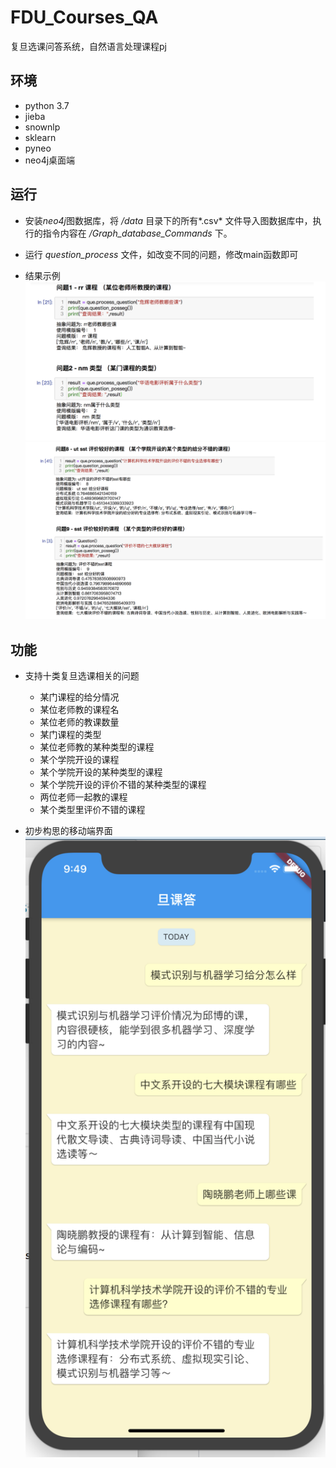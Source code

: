 # FDU_Courses_QA
复旦选课问答系统，自然语言处理课程pj

## 环境

* python 3.7
* jieba
* snownlp
* sklearn
* pyneo
* neo4j桌面端

## 运行

* 安装*neo4j*图数据库，将 */data* 目录下的所有*.csv* 文件导入图数据库中，执行的指令内容在 */Graph_database_Commands* 下。
* 运行 *question_process* 文件，如改变不同的问题，修改main函数即可 

* 结果示例 
   ![结果示例](https://github.com/WxxShirley/FDU_Courses_QA/blob/master/imgs/运行结果示例.png)
   ![结果示例2](https://github.com/WxxShirley/FDU_Courses_QA/blob/master/imgs/运行结果示例2.png)
 
 
## 功能

* 支持十类复旦选课相关的问题
  * 某门课程的给分情况
  * 某位老师教的课程名
  * 某位老师的教课数量
  * 某门课程的类型
  * 某位老师教的某种类型的课程
  * 某个学院开设的课程
  * 某个学院开设的某种类型的课程
  * 某个学院开设的评价不错的某种类型的课程 
  * 两位老师一起教的课程
  * 某个类型里评价不错的课程

* 初步构思的移动端界面
  ![移动端界面](https://github.com/WxxShirley/FDU_Courses_QA/blob/master/imgs/前端预期效果.jpg.png)
